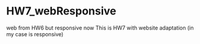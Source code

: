 # HW7_webResponsive

web from HW6 but responsive now
This is HW7 with website adaptation (in my case is responsive)
